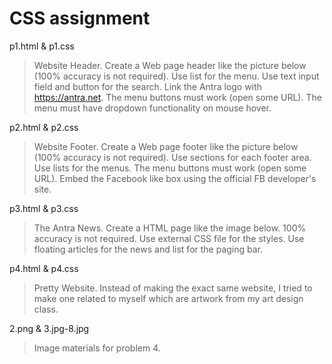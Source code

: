 # CSS assignment

p1.html & p1.css
>Website Header. Create a Web page header like the picture below (100% accuracy is not required). Use list for the menu. Use text
input field and button for the search. Link the Antra logo with https://antra.net. The menu buttons must work (open
some URL). The menu must have dropdown functionality on mouse hover.

p2.html & p2.css
>Website Footer. Create a Web page footer like the picture below (100% accuracy is not required). Use sections for each footer area.
Use lists for the menus. The menu buttons must work (open some URL). Embed the Facebook like box using the
official FB developer's site.

p3.html & p3.css
>The Antra News. Create a HTML page like the image below. 100% accuracy is not required. Use external CSS file for the styles. Use
floating articles for the news and list for the paging bar.

p4.html & p4.css
>Pretty Website. Instead of making the exact same website, I tried to make one related to myself which are artwork from my art design class.

2.png & 3.jpg-8.jpg
>Image materials for problem 4.

